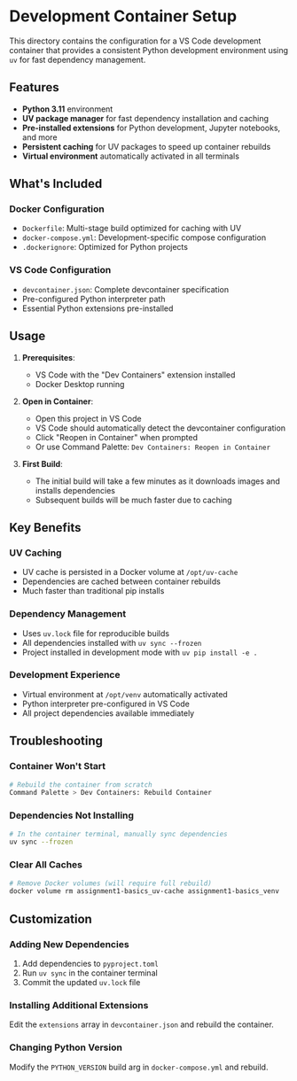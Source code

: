 # Development Container Setup

This directory contains the configuration for a VS Code development container that provides a consistent Python development environment using `uv` for fast dependency management.

## Features

- **Python 3.11** environment
- **UV package manager** for fast dependency installation and caching
- **Pre-installed extensions** for Python development, Jupyter notebooks, and more
- **Persistent caching** for UV packages to speed up container rebuilds
- **Virtual environment** automatically activated in all terminals

## What's Included

### Docker Configuration
- `Dockerfile`: Multi-stage build optimized for caching with UV
- `docker-compose.yml`: Development-specific compose configuration
- `.dockerignore`: Optimized for Python projects

### VS Code Configuration
- `devcontainer.json`: Complete devcontainer specification
- Pre-configured Python interpreter path
- Essential Python extensions pre-installed

## Usage

1. **Prerequisites**: 
   - VS Code with the "Dev Containers" extension installed
   - Docker Desktop running

2. **Open in Container**:
   - Open this project in VS Code
   - VS Code should automatically detect the devcontainer configuration
   - Click "Reopen in Container" when prompted
   - Or use Command Palette: `Dev Containers: Reopen in Container`

3. **First Build**:
   - The initial build will take a few minutes as it downloads images and installs dependencies
   - Subsequent builds will be much faster due to caching

## Key Benefits

### UV Caching
- UV cache is persisted in a Docker volume at `/opt/uv-cache`
- Dependencies are cached between container rebuilds
- Much faster than traditional pip installs

### Dependency Management
- Uses `uv.lock` file for reproducible builds
- All dependencies installed with `uv sync --frozen`
- Project installed in development mode with `uv pip install -e .`

### Development Experience
- Virtual environment at `/opt/venv` automatically activated
- Python interpreter pre-configured in VS Code
- All project dependencies available immediately

## Troubleshooting

### Container Won't Start
```bash
# Rebuild the container from scratch
Command Palette > Dev Containers: Rebuild Container
```

### Dependencies Not Installing
```bash
# In the container terminal, manually sync dependencies
uv sync --frozen
```

### Clear All Caches
```bash
# Remove Docker volumes (will require full rebuild)
docker volume rm assignment1-basics_uv-cache assignment1-basics_venv
```

## Customization

### Adding New Dependencies
1. Add dependencies to `pyproject.toml`
2. Run `uv sync` in the container terminal
3. Commit the updated `uv.lock` file

### Installing Additional Extensions
Edit the `extensions` array in `devcontainer.json` and rebuild the container.

### Changing Python Version
Modify the `PYTHON_VERSION` build arg in `docker-compose.yml` and rebuild.
